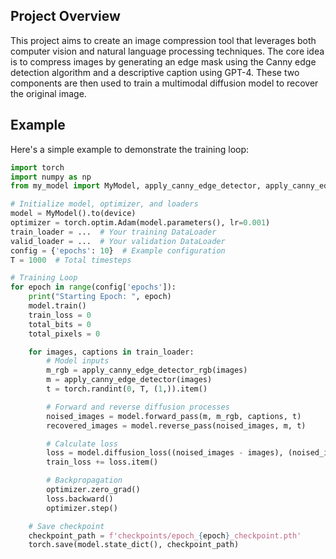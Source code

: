 ## Project Overview

This project aims to create an image compression tool that leverages both computer vision and natural language processing techniques. The core idea is to compress images by generating an edge mask using the Canny edge detection algorithm and a descriptive caption using GPT-4. These two components are then used to train a multimodal diffusion model to recover the original image.

## Example

Here's a simple example to demonstrate the training loop:

```python
import torch
import numpy as np
from my_model import MyModel, apply_canny_edge_detector, apply_canny_edge_detector_rgb

# Initialize model, optimizer, and loaders
model = MyModel().to(device)
optimizer = torch.optim.Adam(model.parameters(), lr=0.001)
train_loader = ...  # Your training DataLoader
valid_loader = ...  # Your validation DataLoader
config = {'epochs': 10}  # Example configuration
T = 1000  # Total timesteps

# Training Loop
for epoch in range(config['epochs']):
    print("Starting Epoch: ", epoch)
    model.train()
    train_loss = 0
    total_bits = 0
    total_pixels = 0

    for images, captions in train_loader:
        # Model inputs
        m_rgb = apply_canny_edge_detector_rgb(images)
        m = apply_canny_edge_detector(images)
        t = torch.randint(0, T, (1,)).item()

        # Forward and reverse diffusion processes
        noised_images = model.forward_pass(m, m_rgb, captions, t)
        recovered_images = model.reverse_pass(noised_images, m, t)

        # Calculate loss
        loss = model.diffusion_loss((noised_images - images), (noised_images - recovered_images))
        train_loss += loss.item()

        # Backpropagation
        optimizer.zero_grad()
        loss.backward()
        optimizer.step()

    # Save checkpoint
    checkpoint_path = f'checkpoints/epoch_{epoch}_checkpoint.pth'
    torch.save(model.state_dict(), checkpoint_path)
```
